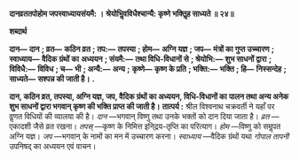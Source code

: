 **दानव्रततपोहोम जपस्वाध्यायसंयमै: ।** **श्रेयोभिॢवविधैश्चान्यै: कृष्णे भक्तिॢह साध्यते ॥ २४॥** 

**शब्दार्थ** 

**दान—** **दान** **; व्रत—** **कठिन व्रत** **; तप:—** **तपस्या** **; होम—** **अग्नि यज्ञ** **; जप—** **मंत्रों का गुप्त उच्चारण** **; स्वाध्याय—** **वैदिक ग्रंथों का** **अध्ययन** **; संयमै:—** **तथा विधि-विधानों से** **; श्रेयोभि:—** **शुभ साधनों द्वारा** **; विविधै:—** **विविध** **; च—** **भी** **; अन्यै:—** **अन्य** **;** **कृष्णे—** **कृष्ण के प्रति** **; भक्ति:—** **भक्ति** **; हि—** **निस्सन्देह** **; साध्यते—** **सश्पन्न की जाती है।** **.** 

**दान, कठिन व्रत, तपस्या, अग्नि यज्ञ, जप, वैदिक ग्रंथों का अध्ययन, विधि-विधानों का** **पालन तथा अन्य अनेक शुभ साधनों द्वारा भगवान् कृष्ण की भक्ति प्राप्त की जाती है।** **तात्पर्य :** श्रील विश्वनाथ चक्रवर्ती ने यहाँ पर वॢणत विधियों की व्यालया की है। *दान* —भगवान् विष्णु तथा उनके भक्तों को दान दिया जाता है। *व्रत* —एकादशी जैसे व्रत रखना। *तपस्* —कृष्ण के निमित्त इनि्द्रय-तृप्ति का परित्याग। *होम* —विष्णु को समॢपत अग्नि यज्ञ। *जप* —भगवान् के नामों का मन में उच्चारण करना। *स्वाध्याय* —वैदिक ग्रंथों यथा *गोपाल तापनी* उपनिषद् का अध्ययन एवं वाचन।  